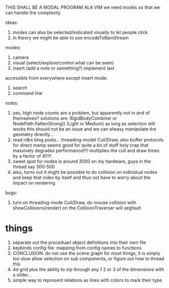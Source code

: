 THIS SHALL BE A MODAL PROGRAM ALA VIM
we need modes so that we can handle the complexity

ideas:
 1. modes can also be selected/indicated visually to let people click
 2. in theory we might be able to use encodeToBamStream

modes:
 1. camera
 2. visual (select/explore/control what can be seen)
 3. insert (add a note or something?) implement last

accessible from everywhere except insert mode:
 1. search
 2. command line

notes:
 1. yes, high node counts are a problem, but apparently not in and of themselves?
    solutions are: RigidBodyCombiner or NodePath.flattenStrong() (Light or Medium)
    as long as selection still works this should not be an issue and we can alwasy
    manipulate the geometry directly...
 2. read rdbs blog posts... threading-model Cull/Draw, also buffer protocols for direct manip seems good for quite a bit of stuff
    holy crap that massively degrades performance!!!! multiplies the cull and draw times by a factor of 4!!!!!
 3. sweet spot for nodes is around 3000 on my hardware, guys in the thread say 300-500
 4. also, turns out it might be possible to do collision on individual nodes and keep that index by itself and thus not have to worry about the
    impact on rendering

 bugs:
  1. turn on threading-mode Cull/Draw, do mouse collision with showCollisions(render) on the CollisionTraverser will segfault

things
======
 1. separate out the proceduarl object definitions into their own file
 2. keybinds config file: mapping from config names to functions
 3. CONCLUSION: do not use the scene graph for most things, it is simply too slow allow selection on sub components, or figure out how to thread this
 4. 4d grid plus the ability to zip through any 1 2 or 3 of the dimensions with a slider... 
 5. simple way to represent relations as lines with colors to mark their type
